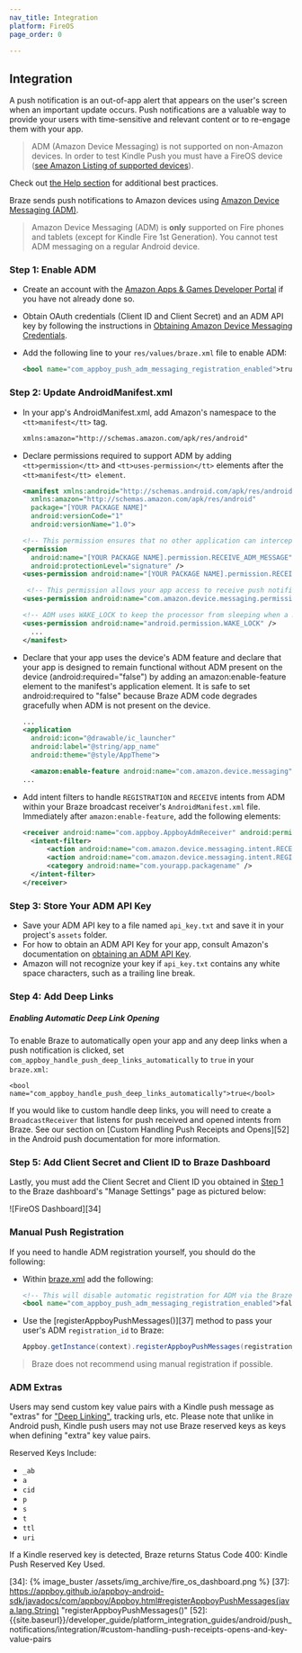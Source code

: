 ```yaml
---
nav_title: Integration
platform: FireOS
page_order: 0

---
```

## Integration

A push notification is an out-of-app alert that appears on the user's screen when an important update occurs. Push notifications are a valuable way to provide your users with time-sensitive and relevant content or to re-engage them with your app.

>  ADM (Amazon Device Messaging) is not supported on non-Amazon devices. In order to test Kindle Push you must have a FireOS device ([see Amazon Listing of supported devices][32]).

Check out [the Help section][8] for additional best practices.

Braze sends push notifications to Amazon devices using [Amazon Device Messaging (ADM)][14].

>  Amazon Device Messaging (ADM) is __only__ supported on Fire phones and tablets (except for Kindle Fire 1st Generation). You cannot test ADM messaging on a regular Android device.

### Step 1: Enable ADM

- Create an account with the [Amazon Apps & Games Developer Portal][10] if you have not already done so.
- Obtain OAuth credentials (Client ID and Client Secret) and an ADM API key by following the instructions in [Obtaining Amazon Device Messaging Credentials][11].
- Add the following line to your `res/values/braze.xml` file to enable ADM:

  ```xml
  <bool name="com_appboy_push_adm_messaging_registration_enabled">true</bool>
  ```

### Step 2: Update AndroidManifest.xml

- In your app's AndroidManifest.xml, add Amazon's namespace to the `<tt>manifest</tt>` tag.

  ```xml
  xmlns:amazon="http://schemas.amazon.com/apk/res/android"
  ```
- Declare permissions required to support ADM by adding `<tt>permission</tt>` and `<tt>uses-permission</tt>` elements after the `<tt>manifest</tt> element`.

  ```xml
  <manifest xmlns:android="http://schemas.android.com/apk/res/android"
    xmlns:amazon="http://schemas.amazon.com/apk/res/android"
    package="[YOUR PACKAGE NAME]"
    android:versionCode="1"
    android:versionName="1.0">

  <!-- This permission ensures that no other application can intercept your ADM messages. -->
  <permission
    android:name="[YOUR PACKAGE NAME].permission.RECEIVE_ADM_MESSAGE"
    android:protectionLevel="signature" />
  <uses-permission android:name="[YOUR PACKAGE NAME].permission.RECEIVE_ADM_MESSAGE" />

   <!-- This permission allows your app access to receive push notifications from ADM. -->
  <uses-permission android:name="com.amazon.device.messaging.permission.RECEIVE" />

  <!-- ADM uses WAKE_LOCK to keep the processor from sleeping when a message is received. -->
  <uses-permission android:name="android.permission.WAKE_LOCK" />
    ...
  </manifest>
  ```

- Declare that your app uses the device's ADM feature and declare that your app is designed to remain functional without ADM present on the device (android:required="false") by adding an amazon:enable-feature element to the manifest's application element.  It is safe to set android:required to "false" because Braze ADM code degrades gracefully when ADM is not present on the device.

  ```xml
  ...
  <application
    android:icon="@drawable/ic_launcher"
    android:label="@string/app_name"
    android:theme="@style/AppTheme">

    <amazon:enable-feature android:name="com.amazon.device.messaging" android:required="false"/>
  ...
  ```
- Add intent filters to handle `REGISTRATION` and `RECEIVE` intents from ADM within your Braze broadcast receiver's `AndroidManifest.xml` file. Immediately after `amazon:enable-feature`, add the following elements:

  ```xml
  <receiver android:name="com.appboy.AppboyAdmReceiver" android:permission="com.amazon.device.messaging.permission.SEND">
    <intent-filter>
        <action android:name="com.amazon.device.messaging.intent.RECEIVE" />
        <action android:name="com.amazon.device.messaging.intent.REGISTRATION" />
        <category android:name="com.yourapp.packagename" />
    </intent-filter>
  </receiver>
  ```

### Step 3: Store Your ADM API Key

- Save your ADM API key to a file named `api_key.txt` and save it in your project's `assets` folder.
- For how to obtain an ADM API Key for your app, consult Amazon's documentation on [obtaining an ADM API Key][11].
- Amazon will not recognize your key if `api_key.txt` contains any white space characters, such as a trailing line break.

### Step 4: Add Deep Links

##### Enabling Automatic Deep Link Opening

To enable Braze to automatically open your app and any deep links when a push notification is clicked, set `com_appboy_handle_push_deep_links_automatically` to `true` in your `braze.xml`:

```
<bool name="com_appboy_handle_push_deep_links_automatically">true</bool>
```

If you would like to custom handle deep links, you will need to create a `BroadcastReceiver` that listens for push received and opened intents from Braze. See our section on [Custom Handling Push Receipts and Opens][52] in the Android push documentation for more information.

### Step 5: Add Client Secret and Client ID to Braze Dashboard

Lastly, you must add the Client Secret and Client ID you obtained in [Step 1][2] to the Braze dashboard's "Manage Settings" page as pictured below:

![FireOS Dashboard][34]

### Manual Push Registration
If you need to handle ADM registration yourself, you should do the following:

- Within [braze.xml][12] add the following:

  ```xml
  <!-- This will disable automatic registration for ADM via the Braze SDK-->
  <bool name="com_appboy_push_adm_messaging_registration_enabled">false</bool>
  ```
- Use the [registerAppboyPushMessages()][37] method to pass your user's ADM `registration_id` to Braze:

  ```java
  Appboy.getInstance(context).registerAppboyPushMessages(registration_id);
  ```

>  Braze does not recommend using manual registration if possible.

### ADM Extras

Users may send custom key value pairs with a Kindle push message as "extras" for ["Deep Linking"][29], tracking urls, etc.  Please note that unlike in Android push, Kindle push users may not use Braze reserved keys as keys when defining "extra" key value pairs.

Reserved Keys Include:

- `_ab`
- `a`
- `cid`
- `p`
- `s`
- `t`
- `ttl`
- `uri`

If a Kindle reserved key is detected, Braze returns Status Code 400: Kindle Push Reserved Key Used.


[2]: #step-1-enable-adm
[8]: {{site.baseurl}}/developer_guide/platform_integration_guides/fireos/push_notifications/troubleshooting/
[10]: https://developer.amazon.com/public
[11]: https://developer.amazon.com/public/apis/engage/device-messaging/tech-docs/02-obtaining-adm-credentials
[12]: https://developer.amazon.com/public/apis/engage/device-messaging/tech-docs/03-setting-up-adm
[14]: https://developer.amazon.com/public/apis/engage/device-messaging
[29]: {{site.baseurl}}/developer_guide/platform_integration_guides/android/advanced_use_cases/deep_linking/
[32]: https://developer.amazon.com/appsandservices/apis/engage/device-messaging/tech-docs/04-integrating-your-app-with-adm
[34]: {% image_buster /assets/img_archive/fire_os_dashboard.png %}
[37]: https://appboy.github.io/appboy-android-sdk/javadocs/com/appboy/Appboy.html#registerAppboyPushMessages(java.lang.String) "registerAppboyPushMessages()"
[52]: {{site.baseurl}}/developer_guide/platform_integration_guides/android/push_notifications/integration/#custom-handling-push-receipts-opens-and-key-value-pairs
